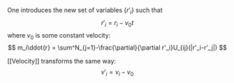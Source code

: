 One introduces the new set of variables $\{r'_i\}$ such that 
$$
r'_i = r_i - v_0t
$$
where $v_0$ is some constant velocity:
$$
m_i\ddot{r} = \sum^N_{j=1}-\frac{\partial}{\partial r'_i}U_{ij}(|r'_i-r'_j|)
$$

[[Velocity]] transforms the same way: 
$$
v'_i=v_i - v_0
$$